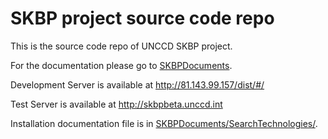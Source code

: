 # SKBP project source code repo

This is the source code repo of UNCCD SKBP project. 

For the documentation please go to [SKBPDocuments](https://github.com/unccd/SKBPDocuments).

Development Server is available at http://81.143.99.157/dist/#/

Test Server is available at http://skbpbeta.unccd.int

Installation documentation file is in [SKBPDocuments/SearchTechnologies/](https://github.com/unccd/SKBPDocuments/tree/master/SearchTechnologies). 
